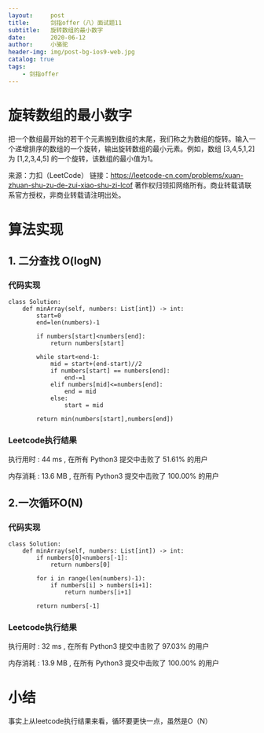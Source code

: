 ```yaml
---
layout:     post
title:      剑指offer（八）面试题11
subtitle:   旋转数组的最小数字
date:       2020-06-12
author:     小骆驼
header-img: img/post-bg-ios9-web.jpg
catalog: true
tags:
    - 剑指offer
---
```

# 旋转数组的最小数字
把一个数组最开始的若干个元素搬到数组的末尾，我们称之为数组的旋转。输入一个递增排序的数组的一个旋转，输出旋转数组的最小元素。例如，数组 [3,4,5,1,2] 为 [1,2,3,4,5] 的一个旋转，该数组的最小值为1。  

来源：力扣（LeetCode）
链接：https://leetcode-cn.com/problems/xuan-zhuan-shu-zu-de-zui-xiao-shu-zi-lcof
著作权归领扣网络所有。商业转载请联系官方授权，非商业转载请注明出处。

# 算法实现
## 1. 二分查找 O(logN)
### 代码实现
```
class Solution:
    def minArray(self, numbers: List[int]) -> int:
        start=0
        end=len(numbers)-1

        if numbers[start]<numbers[end]:
            return numbers[start]

        while start<end-1:
            mid = start+(end-start)//2
            if numbers[start] == numbers[end]:
                end-=1
            elif numbers[mid]<=numbers[end]:
                end = mid
            else:
                start = mid
                
        return min(numbers[start],numbers[end])
```
### Leetcode执行结果
执行用时 :
44 ms
, 在所有 Python3 提交中击败了
51.61%
的用户

内存消耗 :
13.6 MB
, 在所有 Python3 提交中击败了
100.00%
的用户

## 2.一次循环O(N)
### 代码实现
```
class Solution:
    def minArray(self, numbers: List[int]) -> int:
        if numbers[0]<numbers[-1]:
            return numbers[0]

        for i in range(len(numbers)-1):
            if numbers[i] > numbers[i+1]:
                return numbers[i+1]

        return numbers[-1]      
```

### Leetcode执行结果
执行用时 :
32 ms
, 在所有 Python3 提交中击败了
97.03%
的用户

内存消耗 :
13.9 MB
, 在所有 Python3 提交中击败了
100.00%
的用户

# 小结
事实上从leetcode执行结果来看，循环要更快一点，虽然是O（N）
